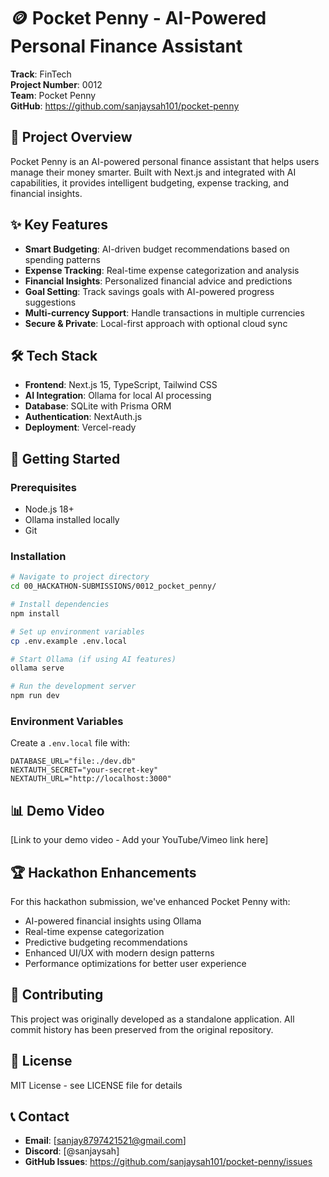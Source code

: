 # 🪙 Pocket Penny - AI-Powered Personal Finance Assistant

**Track**: FinTech  
**Project Number**: 0012  
**Team**: Pocket Penny  
**GitHub**: <https://github.com/sanjaysah101/pocket-penny>

## 🎯 Project Overview

Pocket Penny is an AI-powered personal finance assistant that helps users manage their money smarter. Built with Next.js and integrated with AI capabilities, it provides intelligent budgeting, expense tracking, and financial insights.

## ✨ Key Features

- **Smart Budgeting**: AI-driven budget recommendations based on spending patterns
- **Expense Tracking**: Real-time expense categorization and analysis
- **Financial Insights**: Personalized financial advice and predictions
- **Goal Setting**: Track savings goals with AI-powered progress suggestions
- **Multi-currency Support**: Handle transactions in multiple currencies
- **Secure & Private**: Local-first approach with optional cloud sync

## 🛠️ Tech Stack

- **Frontend**: Next.js 15, TypeScript, Tailwind CSS
- **AI Integration**: Ollama for local AI processing
- **Database**: SQLite with Prisma ORM
- **Authentication**: NextAuth.js
- **Deployment**: Vercel-ready

## 🚀 Getting Started

### Prerequisites

- Node.js 18+
- Ollama installed locally
- Git

### Installation

```bash
# Navigate to project directory
cd 00_HACKATHON-SUBMISSIONS/0012_pocket_penny/

# Install dependencies
npm install

# Set up environment variables
cp .env.example .env.local

# Start Ollama (if using AI features)
ollama serve

# Run the development server
npm run dev
```

### Environment Variables

Create a `.env.local` file with:

```
DATABASE_URL="file:./dev.db"
NEXTAUTH_SECRET="your-secret-key"
NEXTAUTH_URL="http://localhost:3000"
```

## 📊 Demo Video

[Link to your demo video - Add your YouTube/Vimeo link here]

## 🏆 Hackathon Enhancements

For this hackathon submission, we've enhanced Pocket Penny with:

- AI-powered financial insights using Ollama
- Real-time expense categorization
- Predictive budgeting recommendations
- Enhanced UI/UX with modern design patterns
- Performance optimizations for better user experience

## 🤝 Contributing

This project was originally developed as a standalone application. All commit history has been preserved from the original repository.

## 📄 License

MIT License - see LICENSE file for details

## 📞 Contact

- **Email**: [sanjay8797421521@gmail.com]
- **Discord**: [@sanjaysah]
- **GitHub Issues**: <https://github.com/sanjaysah101/pocket-penny/issues>
